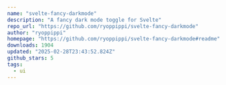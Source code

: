 ```yaml
---
name: "svelte-fancy-darkmode"
description: "A fancy dark mode toggle for Svelte"
repo_url: "https://github.com/ryoppippi/svelte-fancy-darkmode"
author: "ryoppippi"
homepage: "https://github.com/ryoppippi/svelte-fancy-darkmode#readme"
downloads: 1904
updated: "2025-02-28T23:43:52.824Z"
github_stars: 5
tags: 
  - ui
---
```

